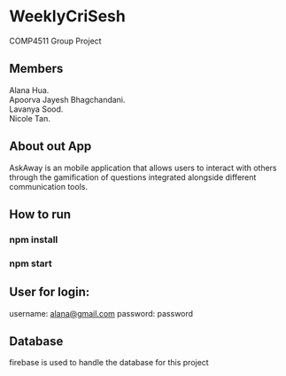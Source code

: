 # WeeklyCriSesh
COMP4511 Group Project 

## Members
Alana Hua.   
Apoorva Jayesh Bhagchandani.   
Lavanya Sood.   
Nicole Tan. 

## About out App
AskAway is an mobile application that allows users to interact with others through the gamification of questions integrated alongside different communication tools.

## How to run

### npm install
### npm start

## User for login:
username: alana@gmail.com
password: password

## Database
firebase is used to handle the database for this project
